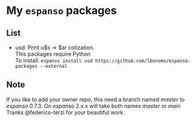 # My `espanso` packages

## List
 - usd: Print u$s -> $ar cotization.\
 This packages require Python\
 To install: `espanso install usd https://github.com/lbonomo/espanso-packages --external`

## Note
If you like to add your owner repo, this need a branch named *master* to _espanso_ 0.7.3. On _espanso_ 2.x.x will take both names *master* or *main*
Tranks @federico-terzi for your beautiful work.

